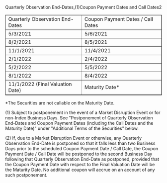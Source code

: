 Quarterly Observation End-Dates,(1)Coupon Payment Dates and Call Dates2


<table border="1" ><tr>
<td colspan="1" rowspan="1">Quarterly Observation End-Dates</td>
<td colspan="1" rowspan="1">Coupon Payment Dates / Call Dates</td>
</tr><tr>
<td colspan="1" rowspan="1">5/3/2021</td>
<td colspan="1" rowspan="1">5/6/2021</td>
</tr><tr>
<td colspan="1" rowspan="1">8/2/2021</td>
<td colspan="1" rowspan="1">8/5/2021</td>
</tr><tr>
<td colspan="1" rowspan="1">11/1/2021</td>
<td colspan="1" rowspan="1">11/4/2021</td>
</tr><tr>
<td colspan="1" rowspan="1">2/1/2022</td>
<td colspan="1" rowspan="1">2/4/2022</td>
</tr><tr>
<td colspan="1" rowspan="1">5/2/2022</td>
<td colspan="1" rowspan="1">5/5/2022</td>
</tr><tr>
<td colspan="1" rowspan="1">8/1/2022</td>
<td colspan="1" rowspan="1">8/4/2022</td>
</tr><tr>
<td colspan="1" rowspan="1">11/1/2022 (Final Valuation Date)</td>
<td colspan="1" rowspan="1">Maturity Date*</td>
</tr></table>

*The Securities are not callable on the Maturity Date.

(1) Subject to postponement in the event of a Market Disruption Event or for non-Index Business Days. See "Postponement of Quarterly Observation End-Dates and Coupon Payment Dates (including the Call Dates and the Maturity Date)" under "Additional Terms of the Securities" below.

(2) If, due to a Market Disruption Event or otherwise, any Quarterly Observation End-Date is postponed so that it falls less than two Business Days prior to the scheduled Coupon Payment Date / Call Date, the Coupon Payment Date / Call Date will be postponed to the second Business Day following that Quarterly Observation End-Date as postponed, provided that the Coupon Payment Date with respect to the Final Valuation Date will be the Maturity Date. No additional coupon will accrue on an account of any such postponement.


